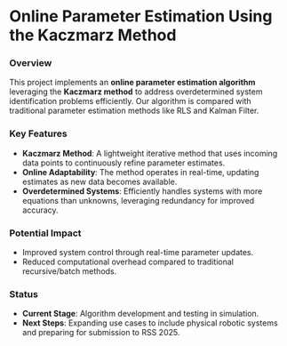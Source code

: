 # Online Parameter Estimation Using the Kaczmarz Method

### Overview
This project implements an **online parameter estimation algorithm** leveraging the **Kaczmarz method** to address overdetermined system identification problems efficiently. Our algorithm is compared with traditional 
parameter estimation methods like RLS and Kalman Filter.

### Key Features
- **Kaczmarz Method**: A lightweight iterative method that uses incoming data points to continuously refine parameter estimates.
- **Online Adaptability**: The method operates in real-time, updating estimates as new data becomes available.
- **Overdetermined Systems**: Efficiently handles systems with more equations than unknowns, leveraging redundancy for improved accuracy.

### Potential Impact
- Improved system control through real-time parameter updates.
- Reduced computational overhead compared to traditional recursive/batch methods.

### Status
- **Current Stage**: Algorithm development and testing in simulation.
- **Next Steps**: Expanding use cases to include physical robotic systems and preparing for submission to RSS 2025.
